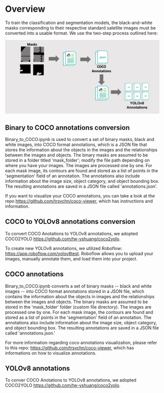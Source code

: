 
# Overview
To train the classification and segmentation models, the black-and-white masks corresponding to their respective standard satellite images must be converted into a usable format. We use the two-step process outlined here:

![Cover](Auxiliary/mask_conversion.png)

## Binary to COCO annotations conversion
Binary_to_COCO.ipynb is used to convert a set of binary masks, black and white images, into COCO format annotations, which is a JSON file that stores the information about the objects in the images and the relationships between the images and objects. The binary masks are assumed to be stored in a folder titled 'mask_folder'; modify the file path depending on where you have your images. The images are processed one by one. For each mask image, its contours are found and stored as a list of points in the 'segmentation' field of an annotation. The annotations also include information about the image size, object category, and object bounding box. The resulting annotations are saved in a JSON file called 'annotations.json'.

If you want to visualize your COCO annotations, you can take a look at the repo https://github.com/trsvchn/coco-viewer, which has instructions and information.

## COCO to YOLOv8 annotations conversion
To convert COCO Anotations to YOLOv8 annotations, we adopted COCO2YOLO https://github.com/tw-yshuang/coco2yolo.

To create new YOLOv8 annotations, we utilized Roboflow: https://app.roboflow.com/yolov8test. Roboflow allows you to upload your images, manually annotate them, and load them into your project. 

## COCO annotations
Binary_to_COCO.ipynb converts a set of binary masks -- black and white images -- into COCO format annotations stored in a JSON file, which contains the information about the objects in images and the relationships between the images and objects. The binary masks are assumed to be stored in the 'mask_folder' folder (custom file directory). The images are processed one by one. For each mask image, the contours are found and stored as a list of points in the 'segmentation' field of an annotation. The annotations also include information about the image size, object category, and object bounding box. The resulting annotations are saved in a JSON file called 'annotations.json.'

For more information regarding coco annotations visualization, please refer to this repo: https://github.com/trsvchn/coco-viewer, which has informations on how to visualize annotations.

## YOLOv8 annotations
To conver COCO Anotations to YOLOv8 annotations, we adopted COCO2YOLO https://github.com/tw-yshuang/coco2yolo.

